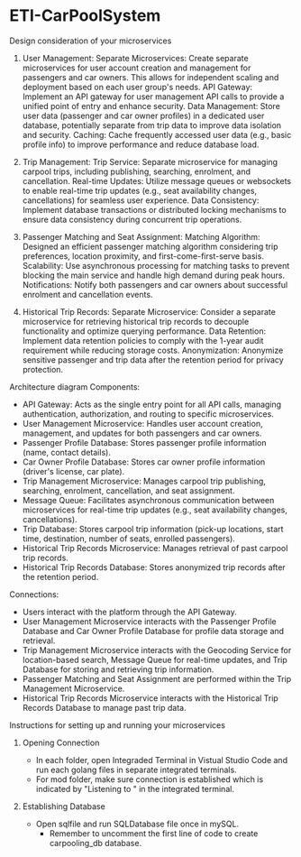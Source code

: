 # ETI-CarPoolSystem
Design consideration of your microservices
1. User Management:
Separate Microservices: Create separate microservices for user account creation and management for passengers and car owners. This allows for independent scaling and deployment based on each user group's needs.
API Gateway: Implement an API gateway for user management API calls to provide a unified point of entry and enhance security.
Data Management: Store user data (passenger and car owner profiles) in a dedicated user database, potentially separate from trip data to improve data isolation and security.
Caching: Cache frequently accessed user data (e.g., basic profile info) to improve performance and reduce database load.

3. Trip Management:
Trip Service: Separate microservice for managing carpool trips, including publishing, searching, enrolment, and cancellation.
Real-time Updates: Utilize message queues or websockets to enable real-time trip updates (e.g., seat availability changes, cancellations) for seamless user experience.
Data Consistency: Implement database transactions or distributed locking mechanisms to ensure data consistency during concurrent trip operations.

5. Passenger Matching and Seat Assignment:
Matching Algorithm: Designed an efficient passenger matching algorithm considering trip preferences, location proximity, and first-come-first-serve basis.
Scalability: Use asynchronous processing for matching tasks to prevent blocking the main service and handle high demand during peak hours.
Notifications: Notify both passengers and car owners about successful enrolment and cancellation events.

4. Historical Trip Records:
Separate Microservice: Consider a separate microservice for retrieving historical trip records to decouple functionality and optimize querying performance.
Data Retention: Implement data retention policies to comply with the 1-year audit requirement while reducing storage costs.
Anonymization: Anonymize sensitive passenger and trip data after the retention period for privacy protection.

Architecture diagram 
Components: 
- API Gateway: Acts as the single entry point for all API calls, managing authentication, authorization, and routing to specific microservices.
- User Management Microservice: Handles user account creation, management, and updates for both passengers and car owners.
- Passenger Profile Database: Stores passenger profile information (name, contact details).
- Car Owner Profile Database: Stores car owner profile information (driver's license, car plate).
- Trip Management Microservice: Manages carpool trip publishing, searching, enrolment, cancellation, and seat assignment.
- Message Queue: Facilitates asynchronous communication between microservices for real-time trip updates (e.g., seat availability changes, cancellations).
- Trip Database: Stores carpool trip information (pick-up locations, start time, destination, number of seats, enrolled passengers).
- Historical Trip Records Microservice: Manages retrieval of past carpool trip records.
- Historical Trip Records Database: Stores anonymized trip records after the retention period.
  
Connections:
- Users interact with the platform through the API Gateway.
- User Management Microservice interacts with the Passenger Profile Database and Car Owner Profile Database for profile data storage and retrieval.
- Trip Management Microservice interacts with the Geocoding Service for location-based search, Message Queue for real-time updates, and Trip Database for storing and 
  retrieving trip information.
- Passenger Matching and Seat Assignment are performed within the Trip Management Microservice.
- Historical Trip Records Microservice interacts with the Historical Trip Records Database to manage past trip data.

Instructions for setting up and running your microservices
1. Opening Connection
   - In each folder, open Integraded Terminal in Vistual Studio Code and run each golang files in separate integrated terminals.
   - For mod folder, make sure connection is established which is indicated by "Listening to <port>" in the integrated terminal.
  
2. Establishing Database
   - Open sqlfile and run SQLDatabase file once in mySQL.
     * Remember to uncomment the first line of code to create carpooling_db database.
